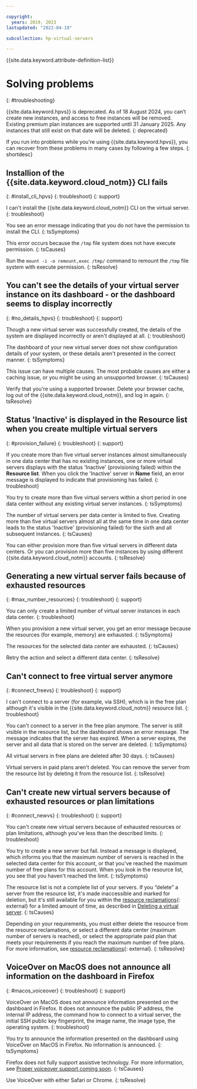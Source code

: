 ```yaml
---

copyright:
  years: 2019, 2023
lastupdated: "2022-04-19"

subcollection: hp-virtual-servers

---
```


{{site.data.keyword.attribute-definition-list}}

# Solving problems
{: #troubleshooting}

{{site.data.keyword.hpvs}} is deprecated. As of 18 August 2024, you can’t create new instances, and access to free instances will be removed. Existing premium plan instances are supported until 31 January 2025. Any instances that still exist on that date will be deleted.
{: deprecated}

If you run into problems while you're using {{site.data.keyword.hpvs}}, you can recover from these problems in many cases by following a few steps.
{: shortdesc}

## Installion of the {{site.data.keyword.cloud_notm}} CLI fails
{: #install_cli_hpvs}
{: troubleshoot}
{: support}

I can't install the {{site.data.keyword.cloud_notm}} CLI on the virtual server.
{: troubleshoot}

You see an error message indicating that you do not have the permission to install the CLI.
{: tsSymptoms}

This error occurs because the `/tmp` file system does not have execute permission.
{: tsCauses}

Run the `mount -i -o remount,exec /tmp/` command to remount the `/tmp` file system with execute permission.
{: tsResolve}


## You can't see the details of your virtual server instance on its dashboard - or the dashboard seems to display incorrectly
{: #no_details_hpvs}
{: troubleshoot}
{: support}

Though a new virtual server was successfully created, the details of the system are displayed incorrectly or aren't displayed at all.
{: troubleshoot}

The dashboard of your new virtual server does not show configuration details of your system, or these details aren't presented in the correct manner.
{: tsSymptoms}

This issue can have multiple causes. The most probable causes are either a caching issue, or you might be using an unsupported browser.
{: tsCauses}

Verify that you're using a supported browser. Delete your browser cache, log out of the {{site.data.keyword.cloud_notm}}, and log in again.
{: tsResolve}

## Status 'Inactive' is displayed in the **Resource list** when you create multiple virtual servers
{: #provision_failure}
{: troubleshoot}
{: support}

If you create more than five virtual server instances almost simultaneously in one data center that has no  existing instances, one or more virtual servers displays with the status 'Inactive' (provisioning failed) within the **Resource list**. When you click the 'Inactive' server in **Name** field, an error message is displayed to indicate that provisioning has failed.
{: troubleshoot}

You try to create more than five virtual servers within a short period in one data center without any existing virtual server instances.
{: tsSymptoms}

The number of virtual servers per data center is limited to five. Creating more than five virtual servers almost all at the same time in one data center leads to the status 'Inactive' (provisioning failed) for the sixth and all subsequent instances.
{: tsCauses}

You can either provision more than five virtual servers in different data centers. Or you can provision more than five instances by using different {{site.data.keyword.cloud_notm}} accounts.
{: tsResolve}


##  Generating a new virtual server fails because of exhausted resources
{: #max_number_resources}
{: troubleshoot}
{: support}

You can only create a limited number of virtual server instances in each data center.
{: troubleshoot}

When you provision a new virtual server, you get an error message because the resources (for example, memory) are exhausted.
{: tsSymptoms}

The resources for the selected data center are exhausted.
{: tsCauses}

Retry the action and select a different data center.
{: tsResolve}


## Can't connect to free virtual server anymore
{: #connect_freevs}
{: troubleshoot}
{: support}

I can't connect to a server (for example, via SSH), which is in the free plan although it's visible in the {{site.data.keyword.cloud_notm}} resource list.
{: troubleshoot}

You can't connect to a server in the free plan anymore.
The server is still visible in the resource list, but the dashboard shows an error message. The message indicates that the server has expired. When a server expires, the server and all data that is stored on the server are deleted.
{: tsSymptoms}

All virtual servers in free plans are deleted after 30 days.
{: tsCauses}

Virtual servers in paid plans aren't deleted. You can remove the server from the resource list by deleting it from the resource list.
{: tsResolve}


## Can't create new virtual servers because of exhausted resources or plan limitations
{: #connect_newvs}
{: troubleshoot}
{: support}

You can't create new virtual servers because of exhausted resources or plan limitations, although you've less than the described limits.
{: troubleshoot}

You try to create a new server but fail. Instead a message is displayed, which informs you that the maximum number of servers is reached in the selected data center for this account, or that you've reached the maximum number of free plans for this account. When you look in the resource list, you see that you haven't reached the limit.
{: tsSymptoms}

The resource list is not a complete list of your servers. If you “delete” a server from the resource list, it's made inaccessible and marked for deletion, but it's still available for you within the [resource reclamations](https://cloud.ibm.com/docs/cli?topic=cli-ibmcloud_commands_resource#ibmcloud_resource_reclamations){: external} for a limited amount of time, as described in [Deleting a virtual server](/docs/services/hp-virtual-servers?topic=hp-virtual-servers-remove_vs).
{: tsCauses}

Depending on your requirements, you must either delete the resource from the resource reclamations, or select a different data center (maximum number of servers is reached), or select the appropriate paid plan that meets your requirements if you reach the maximum number of free plans.
For more information, see [resource reclamations](https://cloud.ibm.com/docs/cli?topic=cli-ibmcloud_commands_resource#ibmcloud_resource_reclamations){: external}.
{: tsResolve}


## VoiceOver on MacOS does not announce all information on the dashboard in Firefox
{: #macos_voiceover}
{: troubleshoot}
{: support}

VoiceOver on MacOS does not announce information presented on the dashboard in Firefox. It does not announce the public IP address, the internal IP address, the command how to connect to a virtual server, the initial SSH public key fingerprint, the image name, the image type, the operating system.
{: troubleshoot}

You try to announce the information presented on the dashboard using VoiceOver on MacOS in Firefox. No information is announced.
{: tsSymptoms}

Firefox does not fully support assistive technology. For more information, see [Proper voiceover support coming soon](https://blog.mozilla.org/accessibility/proper-voiceover-support-coming-soon-to-firefox-on-macos/).
{: tsCauses}

Use VoiceOver with either Safari or Chrome.
{: tsResolve}
